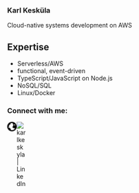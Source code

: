 ### Karl Kesküla

Cloud-native systems development on AWS

## Expertise

- Serverless/AWS
- functional, event-driven
- TypeScript/JavaScript on Node.js
- NoSQL/SQL
- Linux/Docker

### Connect with me:

[<img align="left" alt="keskyla.eu" width="22px" src="https://raw.githubusercontent.com/iconic/open-iconic/master/svg/globe.svg" />][website]
[<img align="left" alt="karlkeskyla | LinkedIn" width="22px" src="https://cdn.jsdelivr.net/npm/simple-icons@v3/icons/linkedin.svg" />][linkedin]

<br />
<br />

[website]: https://keskyla.eu/
[linkedin]: https://www.linkedin.com/in/karlkeskyla/
